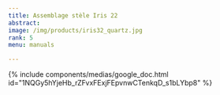 ```yaml
---
title: Assemblage stèle Iris 22
abstract: 
image: /img/products/iris32_quartz.jpg
rank: 5
menu: manuals

---
```



{% include components/medias/google_doc.html id="1NQGy5hYjeHb_rZFvxFExjFEpvnwCTenkqD_s1bLYbp8" %}
